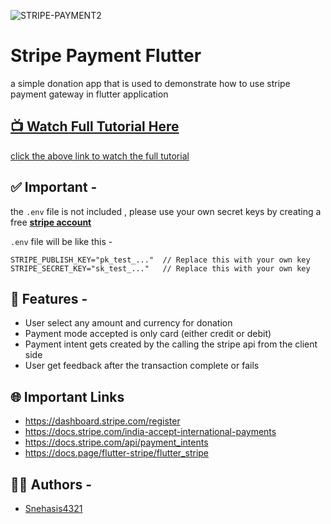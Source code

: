 
![STRIPE-PAYMENT2](https://github.com/Snehasis4321/stripe_payment_flutter/assets/96995340/d8b683d4-202c-4ddf-929f-f1951cbe4378)


# Stripe Payment Flutter

a simple donation app that is used to demonstrate how to use stripe payment gateway in flutter application

## [📺 Watch Full Tutorial Here](https://youtu.be/2z7VJXZrhrU)
[click the above link to watch the full tutorial](https://youtu.be/2z7VJXZrhrU)

## ✅ Important -
the `.env` file is not included , please use your own secret keys by creating a free [**stripe account**](https://dashboard.stripe.com/register)

`.env` file will be like this - 
```.env
STRIPE_PUBLISH_KEY="pk_test_..."  // Replace this with your own key
STRIPE_SECRET_KEY="sk_test_..."   // Replace this with your own key
```

## 📝 Features -
- User select any amount and currency for donation
- Payment mode accepted is only card (either credit or debit)
- Payment intent gets created by the calling the stripe api from the client side
- User get feedback after the transaction complete or fails

## 🌐 Important Links
- https://dashboard.stripe.com/register
- https://docs.stripe.com/india-accept-international-payments
- https://docs.stripe.com/api/payment_intents
- https://docs.page/flutter-stripe/flutter_stripe

## 👩‍💻 Authors -
- [Snehasis4321](https://github.com/Snehasis4321)
